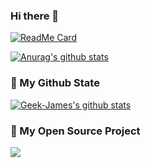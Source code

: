 ### Hi there 👋

<!--
**ciweigg2/ciweigg2** is a ✨ _special_ ✨ repository because its `README.md` (this file) appears on your GitHub profile.

Here are some ideas to get you started:

- 🔭 I’m currently working on ...
- 🌱 I’m currently learning ...
- 👯 I’m looking to collaborate on ...
- 🤔 I’m looking for help with ...
- 💬 Ask me about ...
- 📫 How to reach me: ...
- 😄 Pronouns: ...
- ⚡ Fun fact: ...
-->

[![ReadMe Card](https://github-readme-stats.vercel.app/api/pin/?username=ciweigg2&repo=springboot-dubbo-seata&show_owner=true&title_color=50DA8B&icon_color=50DA8B)](https://github.com/ciweigg2/springboot-dubbo-seata)

[![Anurag's github stats](https://github-readme-stats.vercel.app/api?username=ifgyong&show_icons=true)](https://github.com/ciweigg2/ciweigg2)

### 🌈 My Github State
[![Geek-James's github stats](https://github-readme-stats.vercel.app/api?username=geek-james&show_icons=true&title_color=fff&icon_color=79ff97&text_color=9f9f9f&bg_color=151515)](https://github.com/anuraghazra/github-readme-stats)

### 🎉 My Open Source Project
<a href="https://github.com/ciweigg2/springboot-dubbo-seata">
  <img align="left" src="https://github-readme-stats.anuraghazra1.vercel.app/api/pin/?username=ciweigg2&repo=springboot-dubbo-seata&show_icons=true&title_color=fff&icon_color=79ff97&text_color=9f9f9f&bg_color=151515" />
</a>
